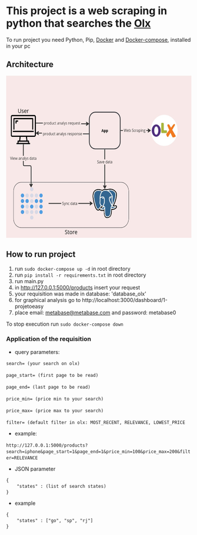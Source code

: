 # This project is a web scraping in python that searches the [Olx](https://www.olx.com.br/)

To run project you need Python, Pip, [Docker](https://docs.docker.com/engine/install/) and [Docker-compose](https://docs.docker.com/compose/install/),  installed in your pc

## Architecture
<p align="center">
  <img src="docs/images/web-scraping.jpg" height="440">
</p>

## How to run project

1. run `sudo docker-compose up -d` in root directory
2. run `pip install -r requirements.txt` in root directory
3. run main.py 
4. in http://127.0.0.1:5000/products insert your request
5. your requisition was made in database: 'database_olx'
6. for graphical analysis go to http://localhost:3000/dashboard/1-projetoeasy
7. place email: metabase@metabase.com and password: metabase0

To stop execution run `sudo docker-compose down`

### Application of the requisition

* query parameters:
```
search= (your search on olx)

page_start= (first page to be read)

page_end= (last page to be read)

price_min= (price min to your search)

price_max= (price max to your search)

filter= (default filter in olx: MOST_RECENT, RELEVANCE, LOWEST_PRICE
```

* example:

```http://127.0.0.1:5000/products?search=iphone&page_start=1&page_end=1&price_min=100&price_max=200&filter=RELEVANCE```

* JSON parameter
```
{
	"states" : (list of search states)
}
```
* example
```
{
	"states" : ["go", "sp", "rj"]
}
```
